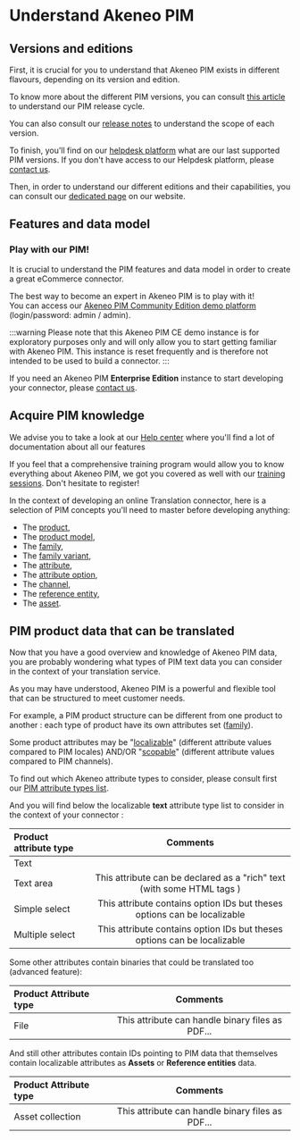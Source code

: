 # Understand Akeneo PIM

## Versions and editions

First, it is crucial for you to understand that Akeneo PIM exists in different flavours, depending on its version and edition.

To know more about the different PIM versions, you can consult [this article](https://www.akeneo.com/blog/akeneo-introduces-a-simpler-product-release-cycle/) to understand our PIM release cycle.

You can also consult our [release notes](https://www.akeneo.com/release-notes/) to understand the scope of each version.

To finish, you'll find on our [helpdesk platform](http://helpdesk.akeneo.com/) what are our last supported PIM versions. If you don't have access to our Helpdesk platform, please [contact us](https://www.akeneo.com/contact/).

Then, in order to understand our different editions and their capabilities, you can consult our [dedicated page](https://www.akeneo.com/compare-editions/) on our website.

## Features and data model

### Play with our PIM!

It is crucial to understand the PIM features and data model in order to create a great eCommerce connector.

The best way to become an expert in Akeneo PIM is to play with it!  
You can access our [Akeneo PIM Community Edition demo platform](https://demo.akeneo.com) (login/password: admin / admin).

:::warning
Please note that this Akeneo PIM CE demo instance is for exploratory purposes only and will only allow you to start getting familiar with Akeneo PIM. This instance is reset frequently and is therefore not intended to be used to build a connector.
:::

If you need an Akeneo PIM **Enterprise Edition** instance to start developing your connector, please [contact us](https://www.akeneo.com/contact/).

## Acquire PIM knowledge

We advise you to take a look at our [Help center](https://help.akeneo.com/pim/index.html) where you'll find a lot of documentation about all our features

If you feel that a comprehensive training program would allow you to know everything about Akeneo PIM, we got you covered as well with our [training sessions](https://www.akeneo.com/training/). Don't hesitate to register!

In the context of developing an online Translation connector, here is a selection of PIM concepts you'll need to master before developing anything:
- The [product](/concepts/products.html#product),
- The [product model](/concepts/products.html#product-model),
- The [family](/concepts/catalog-structure.html#family),
- The [family variant](/concepts/catalog-structure.html#family-variant),
- The [attribute](/concepts/catalog-structure.html#attribute),
- The [attribute option](/concepts/catalog-structure.html#attribute-option),
- The [channel](/concepts/target-market-settings.html#channel),
- The [reference entity](/concepts/reference-entities.html),
- The [asset](/concepts/asset-manager.html).

## PIM product data that can be translated

Now that you have a good overview and knowledge of Akeneo PIM data, you are probably wondering what types of PIM text data you can consider in the context of your translation service.

As you may have understood, Akeneo PIM is a powerful and flexible tool that can be structured to meet customer needs.

For example, a PIM product structure can be different from one product to another : each type of product have its own attributes set ([family](https://help.akeneo.com/pim/serenity/articles/what-is-a-family.html#mainContent)).

Some product attributes may be "[localizable](https://help.akeneo.com/pim/serenity/articles/what-is-an-attribute.html#specific-properties-of-attributes)" (different attribute values compared to PIM locales) AND/OR "[scopable](https://help.akeneo.com/pim/serenity/articles/what-is-an-attribute.html#specific-properties-of-attributes)" (different attribute values compared to PIM channels).

To find out which Akeneo attribute types to consider, please consult first our [PIM attribute types list](https://help.akeneo.com/pim/serenity/articles/what-is-an-attribute.html#akeneo-attribute-types).

And you will find below the localizable **text** attribute type list to consider in the context of your connector :

|  Product attribute type  |        Comments     |  
| :----------------------- | :-----------------: |  
| Text                     |                     |
| Text area                | This attribute can be declared as a "rich" text (with some HTML tags )     |
| Simple select            | This attribute contains option IDs but theses options can be localizable |
| Multiple select          | This attribute contains option IDs but theses options can be localizable |

Some other attributes contain binaries that could be translated too (advanced feature):

|  Product Attribute type  |                      Comments               |  
| :----------------------- | :-----------------------------------------: |
| File                     | This attribute can handle binary files as PDF...|

And still other attributes contain IDs pointing to PIM data that themselves contain localizable attributes as **Assets** or **Reference entities** data.

|  Product Attribute type  |                      Comments               |  
| :----------------------- | :-----------------------------------------: |
| Asset collection                      | This attribute can handle binary files as PDF...|
